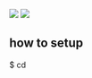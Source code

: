 ![](https://img.shields.io/badge/rails-5.2.1-brightgreen.svg)
![](https://img.shields.io/badge/ruby-2.5.1-green.svg)


## <a name="how_to_setup"> how to setup
$ cd

